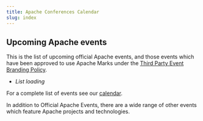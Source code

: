 ```yaml
---
title: Apache Conferences Calendar
slug: index
---
```


## Upcoming Apache events

This is the list of upcoming official Apache events, and
those events which have been approved to use Apache Marks under the 
[Third Party Event Branding Policy][1].

<ul id="events">
 <li><i>List loading</i></li>
</ul>

For a complete list of events see our [calendar](calendar.html).

In addition to Official Apache Events, there are a wide range of other
events which feature Apache projects and technologies.

<script src="/js/jquery.js"></script>
<script src="/js/events-calendar.js"></script>
<script src="https://apis.google.com/js/client.js"></script>

  [1]: https://www.apache.org/foundation/marks/events.html
